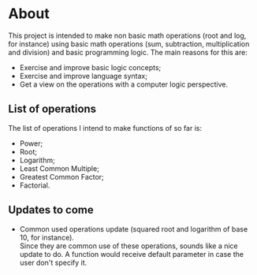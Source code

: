 # About  
  
This project is intended to make non basic math operations (root and log, for instance) using basic math operations (sum, subtraction, multiplication and division) and basic programming logic. The main reasons for this are:  

- Exercise and improve basic logic concepts;  
- Exercise and improve language syntax;  
- Get a view on the operations with a computer logic perspective.  
  
## List of operations  
  
The list of operations I intend to make functions of so far is:  

- Power;
- Root;
- Logarithm;
- Least Common Multiple;
- Greatest Common Factor;
- Factorial.

## Updates to come  

- Common used operations update (squared root and logarithm of base 10, for instance).  
    Since they are common use of these operations, sounds like a nice update to do. A function would receive default parameter in case the user don't specify it.  
